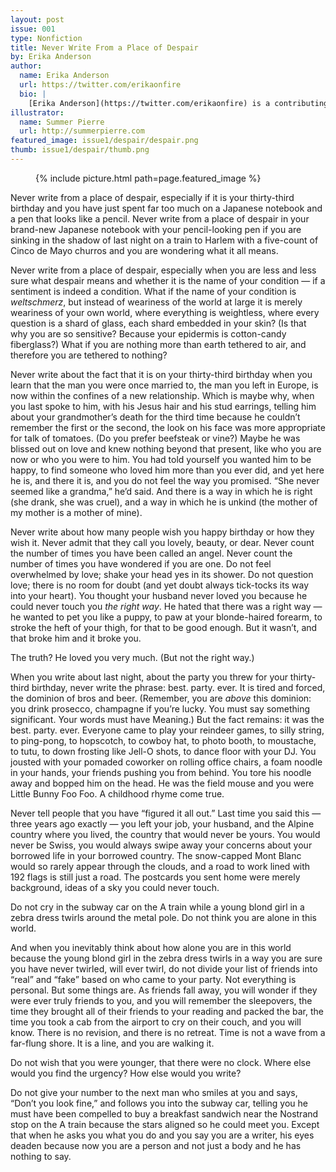 ```yaml
---
layout: post
issue: 001
type: Nonfiction
title: Never Write From a Place of Despair
by: Erika Anderson
author:
  name: Erika Anderson
  url: https://twitter.com/erikaonfire
  bio: |
    [Erika Anderson](https://twitter.com/erikaonfire) is a contributing editor for <cite>Guernica Magazine</cite> and teaches for the Sackett Street Writers' Workshop. Her writing has appeared in the <cite>New York Times</cite>, <cite>Creative Nonfiction</cite>, <cite>BuzzFeed Books</cite>, <cite>Interview Magazine</cite>, and has been nominated for a Pushcart Prize. She has an MFA from Vermont College of Fine Arts and lives in Brooklyn's Crown Heights, where she co-hosts the Renegade Reading Series for emerging writers.
illustrator:
  name: Summer Pierre
  url: http://summerpierre.com
featured_image: issue1/despair/despair.png
thumb: issue1/despair/thumb.png
---
```


<figure class="middle small">
{% include picture.html path=page.featured_image %}
</figure>

Never write from a place of despair, especially if it is your thirty-third birthday and you have just spent far too much on a Japanese notebook and a pen that looks like a pencil. Never write from a place of despair in your brand-new Japanese notebook with your pencil-looking pen if you are sinking in the shadow of last night on a train to Harlem with a five-count of Cinco de Mayo churros and you are wondering what it all means.

Never write from a place of despair, especially when you are less and less sure what despair means and whether it is the name of your condition — if a sentiment is indeed a condition. What if the name of your condition is <em>weltschmerz</em>, but instead of weariness of the world at large it is merely weariness of your own world, where everything is weightless, where every question is a shard of glass, each shard embedded in your skin? (Is that why you are so sensitive? Because your epidermis is cotton-candy fiberglass?) What if you are nothing more than earth tethered to air, and therefore you are tethered to nothing?

Never write about the fact that it is on your thirty-third birthday when you learn that the man you were once married to, the man you left in Europe, is now within the confines of a new relationship. Which is maybe why, when you last spoke to him, with his Jesus hair and his stud earrings, telling him about your grandmother’s death for the third time because he couldn’t remember the first or the second, the look on his face was more appropriate for talk of tomatoes. (Do you prefer beefsteak or vine?) Maybe he was blissed out on love and knew nothing beyond that present, like who you are now or who you were to him. You had told yourself you wanted him to be happy, to find someone who loved him more than you ever did, and yet here he is, and there it is, and you do not feel the way you promised. “She never seemed like a grandma,” he’d said. And there is a way in which he is right (she drank, she was cruel), and a way in which he is unkind (the mother of my mother is a mother of mine).

Never write about how many people wish you happy birthday or how they wish it. Never admit that they call you lovely, beauty, or dear. Never count the number of times you have been called an angel. Never count the number of times you have wondered if you are one. Do not feel overwhelmed by love; shake your head yes in its shower. Do not question love; there is no room for doubt (and yet doubt always tick-tocks its way into your heart). You thought your husband never loved you because he could never touch you <em>the right way</em>. He hated that there was a right way — he wanted to pet you like a puppy, to paw at your blonde-haired forearm, to stroke the heft of your thigh, for that to be good enough. But it wasn’t, and that broke him and it broke you.

The truth? He loved you very much. (But not the right way.)

When you write about last night, about the party you threw for your thirty-third birthday, never write the phrase: best. party. ever. It is tired and forced, the dominion of bros and beer. (Remember, you are <em>above</em> this dominion: you drink prosecco, champagne if you’re lucky. You must say something significant. Your words must have Meaning.) But the fact remains: it was the best. party. ever. Everyone came to play your reindeer games, to silly string, to ping-pong, to hopscotch, to cowboy hat, to photo booth, to moustache, to tutu, to down frosting like Jell-O shots, to dance floor with your DJ. You jousted with your pomaded coworker on rolling office chairs, a foam noodle in your hands, your friends pushing you from behind. You tore his noodle away and bopped him on the head. He was the field mouse and you were Little Bunny Foo Foo. A childhood rhyme come true. 

Never tell people that you have “figured it all out.” Last time you said this — three years ago exactly — you left your job, your husband, and the Alpine country where you lived, the country that would never be yours. You would never be Swiss, you would always swipe away your concerns about your borrowed life in your borrowed country. The snow-capped Mont Blanc would so rarely appear through the clouds, and a road to work lined with 192 flags is still just a road. The postcards you sent home were merely background, ideas of a sky you could never touch. 

Do not cry in the subway car on the A train while a young blond girl in a zebra dress twirls around the metal pole. Do not think you are alone in this world. 

And when you inevitably think about how alone you are in this world because the young blond girl in the zebra dress twirls in a way you are sure you have never twirled, will ever twirl, do not divide your list of friends into “real” and “fake” based on who came to your party. Not everything is personal. But some things are. As friends fall away, you will wonder if they were ever truly friends to you, and you will remember the sleepovers, the time they brought all of their friends to your reading and packed the bar, the time you took a cab from the airport to cry on their couch, and you will know. There is no revision, and there is no retreat. Time is not a wave from a far-flung shore. It is a line, and you are walking it.

Do not wish that you were younger, that there were no clock. Where else would you find the urgency? How else would you write?

Do not give your number to the next man who smiles at you and says, “Don’t you look fine,” and follows you into the subway car, telling you he must have been compelled to buy a breakfast sandwich near the Nostrand stop on the A train because the stars aligned so he could meet you. Except that when he asks you what you do and you say you are a writer, his eyes deaden because now you are a person and not just a body and he has nothing to say.

